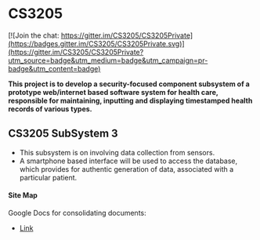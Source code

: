 # CS3205

[![Join the chat: https://gitter.im/CS3205/CS3205Private](https://badges.gitter.im/CS3205/CS3205Private.svg)](https://gitter.im/CS3205/CS3205Private?utm_source=badge&utm_medium=badge&utm_campaign=pr-badge&utm_content=badge)

**This project is to develop a security-focused component subsystem of a prototype web/internet based software system for health care, responsible for maintaining, inputting and displaying timestamped health records of various types.**

## CS3205 SubSystem 3
* This subsystem is on involving data collection from sensors.
* A smartphone based interface will be used to access the database, which provides for authentic generation of data, associated with a particular patient.

#### Site Map
Google Docs for consolidating documents:
* [Link](https://drive.google.com/drive/folders/0BwBeSTZ7ylMeUHNheHJrUE9PejA)
